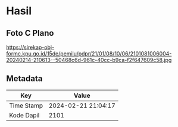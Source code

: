 # Hasil

## Foto C Plano

https://sirekap-obj-formc.kpu.go.id/15de/pemilu/pdpr/21/01/08/10/06/2101081006004-20240214-210613--50468c6d-961c-40cc-b9ca-f2f647609c58.jpg


## Metadata

| Key        | Value               |
| ---------- | ------------------- |
| Time Stamp | 2024-02-21 21:04:17 |
| Kode Dapil | 2101                |



